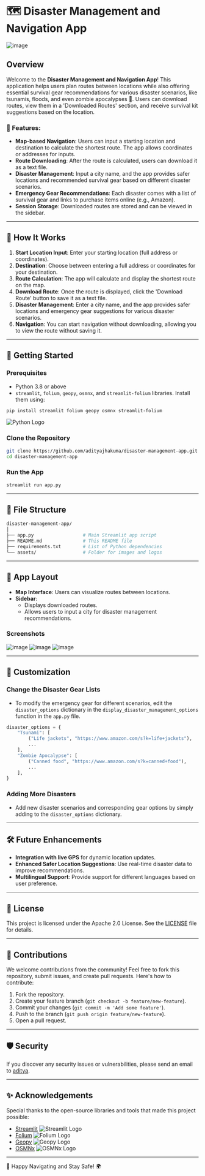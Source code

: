 

# 🗺️ Disaster Management and Navigation App

![image](https://github.com/user-attachments/assets/0c59bdae-8590-443d-899f-fba54b660892)


## Overview
Welcome to the **Disaster Management and Navigation App**! This application helps users plan routes between locations while also offering essential survival gear recommendations for various disaster scenarios, like tsunamis, floods, and even zombie apocalypses 🧟. Users can download routes, view them in a 'Downloaded Routes' section, and receive survival kit suggestions based on the location.

### 🌟 Features:
- **Map-based Navigation**: Users can input a starting location and destination to calculate the shortest route. The app allows coordinates or addresses for inputs.
- **Route Downloading**: After the route is calculated, users can download it as a text file.
- **Disaster Management**: Input a city name, and the app provides safer locations and recommended survival gear based on different disaster scenarios.
- **Emergency Gear Recommendations**: Each disaster comes with a list of survival gear and links to purchase items online (e.g., Amazon).
- **Session Storage**: Downloaded routes are stored and can be viewed in the sidebar.

---

## 🎯 How It Works
1. **Start Location Input**: Enter your starting location (full address or coordinates).
2. **Destination**: Choose between entering a full address or coordinates for your destination.
3. **Route Calculation**: The app will calculate and display the shortest route on the map.
4. **Download Route**: Once the route is displayed, click the 'Download Route' button to save it as a text file.
5. **Disaster Management**: Enter a city name, and the app provides safer locations and emergency gear suggestions for various disaster scenarios.
6. **Navigation**: You can start navigation without downloading, allowing you to view the route without saving it.

---

## 🚀 Getting Started

### Prerequisites
- Python 3.8 or above
- `streamlit`, `folium`, `geopy`, `osmnx`, and `streamlit-folium` libraries. Install them using:

```bash
pip install streamlit folium geopy osmnx streamlit-folium
```

![Python Logo](https://upload.wikimedia.org/wikipedia/commons/c/c3/Python-logo-notext.svg) <!-- Updated Python logo -->

### Clone the Repository

```bash
git clone https://github.com/adityajhakuma/disaster-management-app.git
cd disaster-management-app
```

### Run the App

```bash
streamlit run app.py
```

---

## 📁 File Structure

```bash
disaster-management-app/
│
├── app.py                  # Main Streamlit app script
├── README.md               # This README file
├── requirements.txt        # List of Python dependencies
└── assets/                 # Folder for images and logos
```

---

## 🎨 App Layout
- **Map Interface**: Users can visualize routes between locations.
- **Sidebar**:
  - Displays downloaded routes.
  - Allows users to input a city for disaster management recommendations.
  
### Screenshots

![image](https://github.com/user-attachments/assets/81fc1275-b875-4826-807e-1df46f4b147b)
![image](https://github.com/user-attachments/assets/7062b5f4-d842-41e8-8594-8843d148c0c7)
![image](https://github.com/user-attachments/assets/e2b93ad3-44c7-4792-990b-2857c11608ad)


---

## 🔧 Customization
### Change the Disaster Gear Lists
- To modify the emergency gear for different scenarios, edit the `disaster_options` dictionary in the `display_disaster_management_options` function in the `app.py` file.

```python
disaster_options = {
    "Tsunami": [
        ("Life jackets", "https://www.amazon.com/s?k=life+jackets"),
        ...
    ],
    "Zombie Apocalypse": [
        ("Canned food", "https://www.amazon.com/s?k=canned+food"),
        ...
    ],
}
```

### Adding More Disasters
- Add new disaster scenarios and corresponding gear options by simply adding to the `disaster_options` dictionary.

---

## 🛠️ Future Enhancements
- **Integration with live GPS** for dynamic location updates.
- **Enhanced Safer Location Suggestions**: Use real-time disaster data to improve recommendations.
- **Multilingual Support**: Provide support for different languages based on user preference.

---

## 📄 License


This project is licensed under the Apache 2.0 License. See the [LICENSE](LICENSE) file for details.

---

## 🙌 Contributions
We welcome contributions from the community! Feel free to fork this repository, submit issues, and create pull requests. Here's how to contribute:
1. Fork the repository.
2. Create your feature branch (`git checkout -b feature/new-feature`).
3. Commit your changes (`git commit -m 'Add some feature'`).
4. Push to the branch (`git push origin feature/new-feature`).
5. Open a pull request.

---

## 🛡️ Security
If you discover any security issues or vulnerabilities, please send an email to [aditya](mailto:adityaneet2@gmail.com).

---

## ✨ Acknowledgements
Special thanks to the open-source libraries and tools that made this project possible:
- [Streamlit](https://streamlit.io/) ![Streamlit Logo](https://streamlit.io/images/brand/streamlit-logo-primary-colormark-darktext.svg)
- [Folium](https://python-visualization.github.io/folium/) ![Folium Logo](https://raw.githubusercontent.com/python-visualization/folium/main/docs/_static/logo-wide.png)
- [Geopy](https://geopy.readthedocs.io/en/stable/) ![Geopy Logo](https://geopy.readthedocs.io/en/stable/_images/geopy-logo.png)
- [OSMNx](https://osmnx.readthedocs.io/en/stable/) ![OSMNx Logo](https://osmnx.readthedocs.io/en/stable/_static/logo.png)

---

🚀 Happy Navigating and Stay Safe! 🌍

